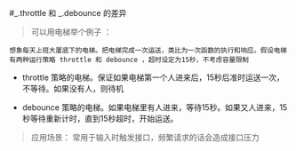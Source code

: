 #_.throttle 和 _.debounce 的差异

> 可以用电梯举个例子 ：

    想象每天上班大厦底下的电梯。把电梯完成一次运送，类比为一次函数的执行和响应。假设电梯有两种运行策略 throttle 和 debounce ，超时设定为15秒，不考虑容量限制
    
    
* throttle 策略的电梯。保证如果电梯第一个人进来后，15秒后准时运送一次，不等待。如果没有人，则待机
    
* debounce 策略的电梯。如果电梯里有人进来，等待15秒。如果又人进来，15秒等待重新计时，直到15秒超时，开始运送。

> 应用场景： 常用于输入时触发接口，频繁请求的话会造成接口压力

        
